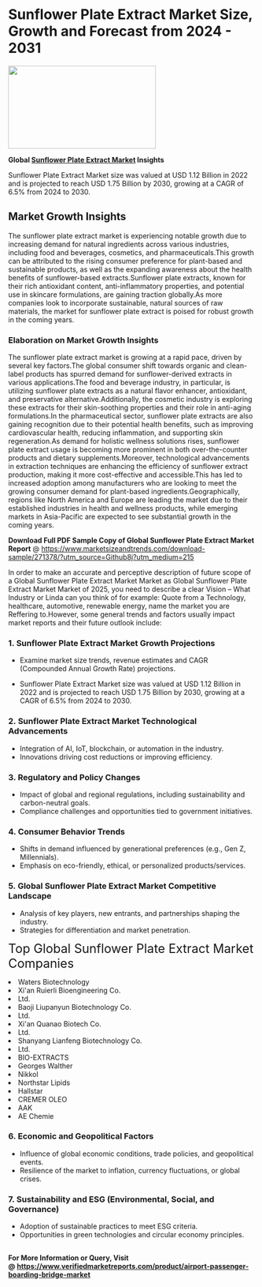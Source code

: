 <H1>Sunflower Plate Extract Market Size, Growth and Forecast from 2024 - 2031</H1><img class="aligncenter size-medium wp-image-584254" src="https://thirdeyenews.in/wp-content/uploads/2024/09/Global-Market-Research-300x168.jpeg" alt="" width="300" height="168" /><p><strong>Global&nbsp;<a href="https://www.marketsizeandtrends.com/download-sample/271378/?utm_source=Github8j?utm_medium=215">Sunflower Plate Extract Market</a> Insights</strong></p><p>Sunflower Plate Extract Market size was valued at USD 1.12 Billion in 2022 and is projected to reach USD 1.75 Billion by 2030, growing at a CAGR of 6.5% from 2024 to 2030.</p><p><h2>Market Growth Insights</h2> The sunflower plate extract market is experiencing notable growth due to increasing demand for natural ingredients across various industries, including food and beverages, cosmetics, and pharmaceuticals.This growth can be attributed to the rising consumer preference for plant-based and sustainable products, as well as the expanding awareness about the health benefits of sunflower-based extracts.Sunflower plate extracts, known for their rich antioxidant content, anti-inflammatory properties, and potential use in skincare formulations, are gaining traction globally.As more companies look to incorporate sustainable, natural sources of raw materials, the market for sunflower plate extract is poised for robust growth in the coming years. <h3>Elaboration on Market Growth Insights</h3> The sunflower plate extract market is growing at a rapid pace, driven by several key factors.The global consumer shift towards organic and clean-label products has spurred demand for sunflower-derived extracts in various applications.The food and beverage industry, in particular, is utilizing sunflower plate extracts as a natural flavor enhancer, antioxidant, and preservative alternative.Additionally, the cosmetic industry is exploring these extracts for their skin-soothing properties and their role in anti-aging formulations.In the pharmaceutical sector, sunflower plate extracts are also gaining recognition due to their potential health benefits, such as improving cardiovascular health, reducing inflammation, and supporting skin regeneration.As demand for holistic wellness solutions rises, sunflower plate extract usage is becoming more prominent in both over-the-counter products and dietary supplements.Moreover, technological advancements in extraction techniques are enhancing the efficiency of sunflower extract production, making it more cost-effective and accessible.This has led to increased adoption among manufacturers who are looking to meet the growing consumer demand for plant-based ingredients.Geographically, regions like North America and Europe are leading the market due to their established industries in health and wellness products, while emerging markets in Asia-Pacific are expected to see substantial growth in the coming years.</p><p><span class=""><strong>Download Full PDF Sample Copy of Global Sunflower Plate Extract Market Report</strong> @ <a href="https://www.marketsizeandtrends.com/download-sample/271378/?utm_source=Github8j?utm_medium=215" target="_blank">https://www.marketsizeandtrends.com/download-sample/271378/?utm_source=Github8j?utm_medium=215</a></span></p><p>In order to make an accurate and perceptive description of future scope of a Global&nbsp;Sunflower Plate Extract Market Market as Global&nbsp;Sunflower Plate Extract Market Market of 2025, you need to describe a clear Vision &ndash; What Industry or Linda can you think of for example: Quote from a Technology, healthcare, automotive, renewable energy, name the market you are Reffering to.However, some general trends and factors usually impact market reports and their future outlook include:</p><h3>1.&nbsp;<strong>Sunflower Plate Extract Market Growth Projections</strong></h3><ul><li>Examine market size trends, revenue estimates and CAGR (Compounded Annual Growth Rate) projections.</li><li><p>Sunflower Plate Extract Market size was valued at USD 1.12 Billion in 2022 and is projected to reach USD 1.75 Billion by 2030, growing at a CAGR of 6.5% from 2024 to 2030.</p></li></ul><h3>2.&nbsp;<strong>Sunflower Plate Extract Market Technological Advancements</strong></h3><ul><li>Integration of AI, IoT, blockchain, or automation in the industry.</li><li>Innovations driving cost reductions or improving efficiency.</li></ul><h3>3.&nbsp;<strong>Regulatory and Policy Changes</strong></h3><ul><li>Impact of global and regional regulations, including sustainability and carbon-neutral goals.</li><li>Compliance challenges and opportunities tied to government initiatives.</li></ul><h3>4.&nbsp;<strong>Consumer Behavior Trends</strong></h3><ul><li>Shifts in demand influenced by generational preferences (e.g., Gen Z, Millennials).</li><li>Emphasis on eco-friendly, ethical, or personalized products/services.</li></ul><h3>5.&nbsp;<strong>Global Sunflower Plate Extract Market Competitive Landscape</strong></h3><ul><li>Analysis of key players, new entrants, and partnerships shaping the industry.</li><li>Strategies for differentiation and market penetration.</li></ul><p data-pm-slice="1 1 []"><span style="color: inherit; font-family: inherit; font-size: 25px;">Top Global Sunflower Plate Extract Market Companies</span></p><div class="" data-test-id=""><p><li>Waters Biotechnology</li><li> Xi'an Ruierli Bioengineering Co.</li><li> Ltd.</li><li> Baoji Liupanyun Biotechnology Co.</li><li> Ltd.</li><li> Xi'an Quanao Biotech Co.</li><li> Ltd.</li><li> Shanyang Lianfeng Biotechnology Co.</li><li> Ltd.</li><li> BIO-EXTRACTS</li><li> Georges Walther</li><li> Nikkol</li><li> Northstar Lipids</li><li> Hallstar</li><li> CREMER OLEO</li><li> AAK</li><li> AE Chemie</li></p></div><h3>6.&nbsp;<strong>Economic and Geopolitical Factors</strong></h3><ul><li>Influence of global economic conditions, trade policies, and geopolitical events.</li><li>Resilience of the market to inflation, currency fluctuations, or global crises.</li></ul><h3>7.&nbsp;<strong>Sustainability and ESG (Environmental, Social, and Governance)</strong></h3><ul><li>Adoption of sustainable practices to meet ESG criteria.</li><li>Opportunities in green technologies and circular economy principles.</li></ul><h2><strong style="font-size: 14px;">For More Information or Query, Visit @&nbsp;</strong><a style="background-color: #ffffff; font-size: 14px;" href="https://www.marketsizeandtrends.com/report/sunflower-plate-extract-market/" target="_blank">https://www.verifiedmarketreports.com/product/airport-passenger-boarding-bridge-market</a></h2>